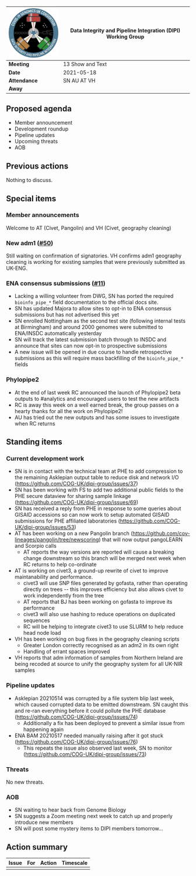 | <img src="/assets/dipi.png" alt="DIPI Badge" width="150">      | Data Integrity and Pipeline Integration (DIPI) Working Group |
| -------------- | -------------------- |
| **Meeting**    | 13 Show and Text     |
| **Date**       | 2021-05-18           |
| **Attendance** | SN AU AT VH          |
| **Away**       |                      |

## Proposed agenda

* Member announcement
* Development roundup
* Pipeline updates
* Upcoming threats
* AOB

## Previous actions

Nothing to discuss.

## Special items

### Member announcements

Welcome to AT (Civet, Pangolin) and VH (Civet, geography cleaning)

### New adm1 ([#50](https://github.com/COG-UK/dipi-group/issues/50))

Still waiting on confirmation of signatories. VH confirms adm1 geography cleaning is working for existing samples that were previously submitted as UK-ENG.

### ENA consensus submissions ([#11](https://github.com/COG-UK/dipi-group/issues/11))

* Lacking a willing volunteer from DWG, SN has ported the required `bioinfo_pipe_*` field documentation to the official docs site.
* SN has updated Majora to allow sites to opt-in to ENA consensus submissions but has not advertised this yet
* SN enrolled Nottingham as the second test site (following internal tests at Birmingham) and around 2000 genomes were submitted to ENA/INSDC automatically yesterday
* SN will track the latest submission batch through to INSDC and announce that sites can now opt-in to prospective submissions
* A new issue will be opened in due course to handle retrospective submissions as this will require mass backfilling of the `bioinfo_pipe_*` fields

### Phylopipe2

* At the end of last week RC announced the launch of Phylopipe2 beta outputs to #analytics and encouraged users to test the new artifacts
* RC is away this week on a well earned break, the group passes on a hearty thanks for all the work on Phylopipe2!
* AU has tried out the new outputs and has some issues to investigate when RC returns

## Standing items

### Current development work

* SN is in contact with the technical team at PHE to add compression to the remaining Asklepian output table to reduce disk and network I/O (https://github.com/COG-UK/dipi-group/issues/37)
* SN has been working with FS to add two additional public fields to the PHE secure dataview for sharing sample linkage (https://github.com/COG-UK/dipi-group/issues/69)
* SN has received a reply from PHE in response to some queries about GISAID accessions so can now work to setup automated GISAID submissions for PHE affiliated laboratories (https://github.com/COG-UK/dipi-group/issues/53)
* AT has been working on a new Pangolin branch (https://github.com/cov-lineages/pangolin/tree/newscoring) that will now output pangoLEARN and Scorpio calls
    * AT reports the way versions are reported will cause a breaking change downstream so this branch will be merged next week when RC returns to help co-ordinate
* AT is working on civet3, a ground-up rewrite of civet to improve maintanability and performance.
    * civet3 will use SNP files generated by gofasta, rather than operating directly on trees -- this improves efficiency but also allows civet to work independently from the tree
    * AT reports that BJ has been working on gofasta to improve its performance
    * civet3 will also use hashing to reduce operations on duplicated sequences
    * RC will be helping to integrate civet3 to use SLURM to help reduce head node load
* VH has been working on bug fixes in the geography cleaning scripts
    * Greater London correctly recognised as an adm2 in its own right
    * Handling of errant spaces improved
* VH reports that adm information of samples from Northern Ireland are being recoded at source to unify the geography system for all UK-NIR samples
    
### Pipeline updates

* Asklepian 20210514 was corrupted by a file system blip last week, which caused corrupted data to be emitted downstream. SN caught this and re-ran everything before it could pollute the PHE database (https://github.com/COG-UK/dipi-group/issues/74)
    * Additionally a fix has been deployed to prevent a similar issue from happening again
* ENA BAM 20210517 needed manually raising after it got stuck (https://github.com/COG-UK/dipi-group/issues/76)
    * This repeats the issue also observed last week, SN to monitor (https://github.com/COG-UK/dipi-group/issues/73)

### Threats

No new threats.

### AOB

* SN waiting to hear back from Genome Biology
* SN suggests a Zoom meeting next week to catch up and properly introduce new members
* SN will post some mystery items to DIPI members tomorrow...


## Action summary

| Issue | For | Action          | Timescale          |
|-------|-----|-----------------|--------------------|
|  |  |  |  |
